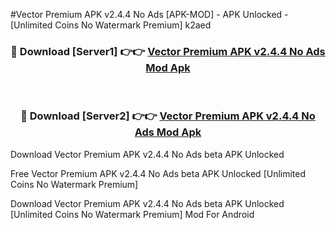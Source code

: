 #Vector Premium APK v2.4.4 No Ads [APK-MOD] - APK Unlocked - [Unlimited Coins No Watermark Premium] k2aed



<div align="center">

<h3>🔴 Download [Server1] 👉👉 <a href="https://momento.my/?title=Vector_Premium_APK_v2.4.4_No_Ads">Vector Premium APK v2.4.4 No Ads Mod Apk</a></h3><br>

<h3>🔴 Download [Server2] 👉👉 <a href="https://momento.my/?title=Vector_Premium_APK_v2.4.4_No_Ads">Vector Premium APK v2.4.4 No Ads Mod Apk</a></h3>
</div>



Download Vector Premium APK v2.4.4 No Ads beta APK Unlocked

Free Vector Premium APK v2.4.4 No Ads beta APK Unlocked [Unlimited Coins No Watermark Premium]

Download Vector Premium APK v2.4.4 No Ads beta APK Unlocked [Unlimited Coins No Watermark Premium] Mod For Android
